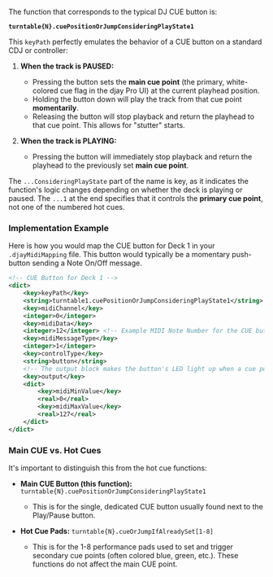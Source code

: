 
The function that corresponds to the typical DJ CUE button is:

**`turntable{N}.cuePositionOrJumpConsideringPlayState1`**

This `keyPath` perfectly emulates the behavior of a CUE button on a standard CDJ or controller:

1.  **When the track is PAUSED:**
    *   Pressing the button sets the **main cue point** (the primary, white-colored cue flag in the djay Pro UI) at the current playhead position.
    *   Holding the button down will play the track from that cue point **momentarily**.
    *   Releasing the button will stop playback and return the playhead to that cue point. This allows for "stutter" starts.

2.  **When the track is PLAYING:**
    *   Pressing the button will immediately stop playback and return the playhead to the previously set **main cue point**.

The `...ConsideringPlayState` part of the name is key, as it indicates the function's logic changes depending on whether the deck is playing or paused. The `...1` at the end specifies that it controls the **primary cue point**, not one of the numbered hot cues.

### Implementation Example

Here is how you would map the CUE button for Deck 1 in your `.djayMidiMapping` file. This button would typically be a momentary push-button sending a Note On/Off message.

```xml
<!-- CUE Button for Deck 1 -->
<dict>
    <key>keyPath</key>
    <string>turntable1.cuePositionOrJumpConsideringPlayState1</string>
    <key>midiChannel</key>
    <integer>0</integer>
    <key>midiData</key>
    <integer>12</integer> <!-- Example MIDI Note Number for the CUE button -->
    <key>midiMessageType</key>
    <integer>1</integer>
    <key>controlType</key>
    <string>button</string>
    <!-- The output block makes the button's LED light up when a cue point is set and the track is paused at that point -->
    <key>output</key>
    <dict>
        <key>midiMinValue</key>
        <real>0</real>
        <key>midiMaxValue</key>
        <real>127</real>
    </dict>
</dict>
```

### Main CUE vs. Hot Cues

It's important to distinguish this from the hot cue functions:

*   **Main CUE Button (this function):** `turntable{N}.cuePositionOrJumpConsideringPlayState1`
    *   This is for the single, dedicated CUE button usually found next to the Play/Pause button.

*   **Hot Cue Pads:** `turntable{N}.cueOrJumpIfAlreadySet[1-8]`
    *   This is for the 1-8 performance pads used to set and trigger secondary cue points (often colored blue, green, etc.). These functions do not affect the main CUE point.
